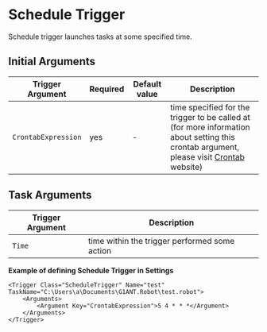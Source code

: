 # Schedule Trigger 

Schedule trigger launches tasks at some specified time. 

## Initial Arguments

| Trigger Argument | Required | Default value | Description |
| ---------------- | -------- | ------------- | ----------- |
| `CrontabExpression` | yes | - | time specified for the trigger to be called at (for more information about setting this crontab argument, please visit [Crontab](https://crontab.guru/) website) |

## Task Arguments

| Trigger Argument | Description |
| ---------------- | ----------- |
| `Time` | time within the trigger performed some action |


**Example of defining Schedule Trigger in Settings**

```G1ANT
<Trigger Class="ScheduleTrigger" Name="test" TaskName="C:\Users\a\Documents\G1ANT.Robot\test.robot">
	<Arguments>
		<Argument Key="CrontabExpression">5 4 * * *</Argument>
	</Arguments>
</Trigger>
```
